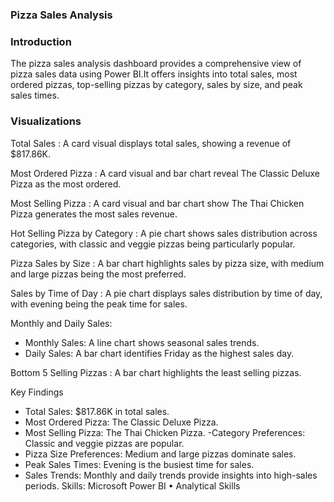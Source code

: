 <h3>Pizza Sales Analysis</h3>
   
  <h3>Introduction</h3>
     
  The pizza sales analysis dashboard provides a comprehensive view of pizza sales data using Power BI.It offers insights into total sales, most ordered pizzas, top-selling pizzas by category, sales by size, and peak sales times.

  <h3>Visualizations </h3>

  Total Sales : A card visual displays total sales, showing a revenue of $817.86K.
  
  Most Ordered Pizza : A card visual and bar chart reveal The Classic Deluxe Pizza as the most ordered.
  
Most Selling Pizza : A card visual and bar chart show The Thai Chicken Pizza generates the most sales revenue.

Hot Selling Pizza by Category : A pie chart shows sales distribution across categories, with classic and veggie pizzas being particularly popular.

Pizza Sales by Size : A bar chart highlights sales by pizza size, with medium and large pizzas being the most preferred.

Sales by Time of Day : A pie chart displays sales distribution by time of day, with evening being the peak time for sales.

Monthly and Daily Sales: 

- Monthly Sales: A line chart shows seasonal sales trends.
- Daily Sales: A bar chart identifies Friday as the highest sales day.
  
Bottom 5 Selling Pizzas : 
A bar chart highlights the least selling pizzas.

Key Findings
- Total Sales: $817.86K in total sales.
- Most Ordered Pizza: The Classic Deluxe Pizza.
- Most Selling Pizza: The Thai Chicken Pizza.
-Category Preferences: Classic and veggie pizzas are popular.
- Pizza Size Preferences: Medium and large pizzas dominate sales.
- Peak Sales Times: Evening is the busiest time for sales.
- Sales Trends: Monthly and daily trends provide insights into high-sales periods.
Skills: Microsoft Power BI • Analytical Skills

